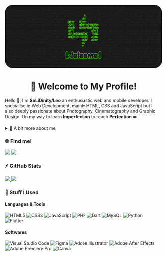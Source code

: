 <img src="https://github.com/SoLiDinity/SoLiDinity/blob/main/images/WELKOMEN.png" />                    

<h1 align="center">👋 Welcome to My Profile!</h1>  

Hello 👋, I'm **SoLiDinity/Leo** an enthusiastic web and mobile developer. I specialise in Web Development, mainly HTML, CSS and JavaScript but I also deeply passionate about Photography, Cinematography and Graphic Design. On my way to learn **Imperfection** to reach **Perfection** ➡️

<details>
  <summary>👨 A bit more about me</summary>

- 🎓 Informatics Engineering at University of Palangka Raya
- 👴 Currently 22 years old 
- 🤝 Currently learning *machine learning/AI & multiplatform software development*

</details>

### 🌐 Find me!
<a href="https://www.instagram.com/leonardo.djp" target="_blank"><img src="https://img.shields.io/badge/Instagram-%23E4405F.svg?style=for-the-badge&logo=Instagram&logoColor=white"></a>
<a href="https://codepen.io/SoLiDinity" target="_blank"><img src="https://img.shields.io/badge/CodePen-white?style=for-the-badge&logo=codepen&logoColor=black"></a>

### ⚡ GitHub Stats
<a href="https://github.com/SoLiDinity">
  <img height="165em" src="https://github-readme-stats.vercel.app/api?username=SoLiDinity&rank_icon=github&show_icons=true&theme=dark&border_radius=20&icon_color=C3EB00&title_color=42f404&text_color=ffffff">
  <img height="165em" src="https://github-readme-streak-stats.herokuapp.com?user=SoLiDinity&theme=dark&border_radius=20&mode=weekly&fire=C3EB00&ring=42F404&currStreakLabel=C3EB00&sideLabels=42F404">
</a>  

### 🧰 Stuff I Used
#### Languages & Tools
![HTML5](https://img.shields.io/badge/html5-%23E34F26.svg?style=for-the-badge&logo=html5&logoColor=white) ![CSS3](https://img.shields.io/badge/css3-%231572B6.svg?style=for-the-badge&logo=css3&logoColor=white) ![JavaScript](https://img.shields.io/badge/javascript-%23323330.svg?style=for-the-badge&logo=javascript&logoColor=%23F7DF1E) ![PHP](https://img.shields.io/badge/php-%23777BB4.svg?style=for-the-badge&logo=php&logoColor=white) ![Dart](https://img.shields.io/badge/dart-%230175C2.svg?style=for-the-badge&logo=dart&logoColor=white) ![MySQL](https://img.shields.io/badge/mysql-%2300f.svg?style=for-the-badge&logo=mysql&logoColor=white) ![Python](https://img.shields.io/badge/python-3670A0?style=for-the-badge&logo=python&logoColor=ffdd54) ![Flutter](https://img.shields.io/badge/Flutter-%2302569B.svg?style=for-the-badge&logo=Flutter&logoColor=white)

#### Softwares
![Visual Studio Code](https://img.shields.io/badge/Visual%20Studio%20Code-0078d7.svg?style=for-the-badge&logo=visual-studio-code&logoColor=white) ![Figma](https://img.shields.io/badge/figma-%23F24E1E.svg?style=for-the-badge&logo=figma&logoColor=white) ![Adobe Illustrator](https://img.shields.io/badge/adobe%20illustrator-%23FF9A00.svg?style=for-the-badge&logo=adobe%20illustrator&logoColor=white) ![Adobe After Effects](https://img.shields.io/badge/Adobe%20After%20Effects-9999FF.svg?style=for-the-badge&logo=Adobe%20After%20Effects&logoColor=white) ![Adobe Premiere Pro](https://img.shields.io/badge/Adobe%20Premiere%20Pro-9999FF.svg?style=for-the-badge&logo=Adobe%20Premiere%20Pro&logoColor=white) ![Canva](https://img.shields.io/badge/Canva-%2300C4CC.svg?style=for-the-badge&logo=Canva&logoColor=white)
